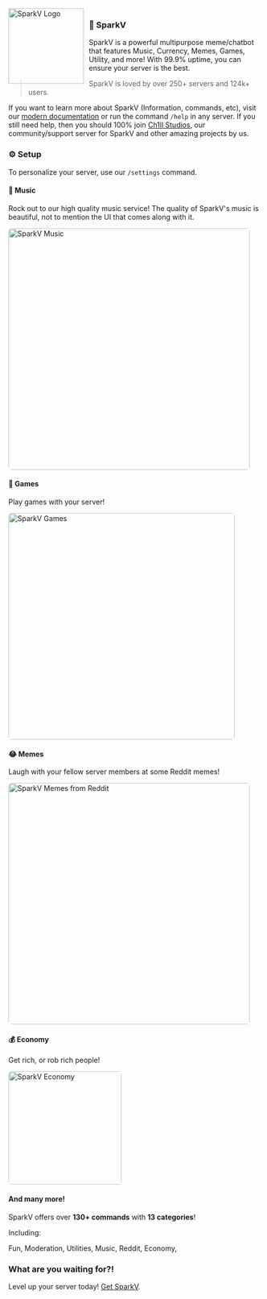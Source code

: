 <img src="https://cdn.discordapp.com/avatars/884525761694933073/48ec3dbc43d200482cfc54c4e9ae847d.png?size=512" alt="SparkV Logo" style="float: left; margin: 0 10px 0 0;" align="left" height="150" width="150">

### 🤖 SparkV

SparkV is a powerful multipurpose meme/chatbot that features Music, Currency, Memes, Games, Utility, and more! With 99.9% uptime, you can ensure your server is the best.
> SparkV is loved by over 250+ servers and 124k+ users.

If you want to learn more about SparkV (Information, commands, etc), visit our [modern documentation](https://docs.sparkv.tk/information/commands) or run the command `/help` in any server. If you still need help, then you should 100% join [Ch1ll Studios](https://discord.gg/PPtzT8Mu3h), our community/support server for SparkV and other amazing projects by us.

### ⚙️ Setup

To personalize your server, use our `/settings` command.

#### 🎵 Music

Rock out to our high quality music service! The quality of SparkV's music is beautiful, not to mention the UI that comes along with it.

<img src="https://cdn.discordapp.com/attachments/768855060553138218/976115905283096678/IMG_20220517_163546.jpg" style="border-radius:6px;height: 480px;" alt="SparkV Music">

#### 🎲 Games

Play games with your server!

<img src="https://www.sparkv.tk/assets/images/features/hangman_plain.webp" style="border-radius:6px;height: 450px;" alt="SparkV Games">

#### 😂 Memes

Laugh with your fellow server members at some Reddit memes!

<img src="https://www.sparkv.tk/assets/images/features/meme_plain.webp" style="border-radius:6px;height: 480px;" alt="SparkV Memes from Reddit">

#### 💰 Economy

Get rich, or rob rich people!

<img src="https://www.sparkv.tk/assets/images/features/economy_plain.webp" style="border-radius:6px;height: 225px;" alt="SparkV Economy">

#### And many more!

SparkV offers over **130+ commands** with **13 categories**!

Including:

 Fun,
 Moderation,
 Utilities,
 Music,
 Reddit,
 Economy,


### What are you waiting for?!

Level up your server today! [Get SparkV](https://www.sparkv.tk/invite).
